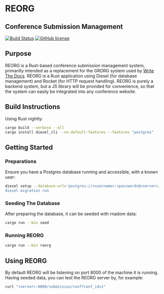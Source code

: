 # REORG 
## Conference Submission Management

[![Build Status](https://travis-ci.org/therealpadams/reorg.svg)](https://travis-ci.org/therealpadams/reorg)
[![GitHub license](https://img.shields.io/github/license/therealpadams/reorg.svg)](license.txt)

## Purpose
REORG is a Rust-based conference submission management system, primarilly intended as a replacement for the GRORG system used by [Write The Docs](http://www.writethedocs.org). REORG is a Rust application using Diesel (for database management) and Rocket (for HTTP request handling). REORG is purely a backend system, but a JS library will be provided for convenience, so that the system can easily be integrated into any conference website.


## Build Instructions
Using Rust nightly:
```sh
cargo build --verbose --all
cargo install diesel_cli --no-default-features --features "postgres"
```

## Getting Started
### Preparations
Ensure you have a Postgres database running and accessible, with a known user:
```sh
diesel setup --database-url='postgres://<username>:<password>@<server>/<db_name>
diesel migration run
```

### Seeding The Database
After preparing the database, it can be seeded with rnadom data:
```sh
cargo run --bin seed
```

### Running REORG
```sh
cargo run --bin reorg
```

## Using REORG
By default REORG will be listening on port 8000 of the machine it is running. Having seeded data, you can test the REORG server by, for example:
```sh
curl "<server>:8000/submission/conf?conf_id=1"
```